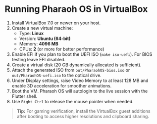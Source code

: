 # Running Pharaoh OS in VirtualBox

1. Install VirtualBox 7.0 or newer on your host.
2. Create a new virtual machine:
   - Type: **Linux**
   - Version: **Ubuntu (64-bit)**
   - Memory: **4096 MB**
   - CPUs: **2** (or more for better performance)
3. Enable EFI if you plan to boot the UEFI ISO (`make iso-uefi`). For BIOS testing leave EFI disabled.
4. Create a virtual disk (20 GB dynamically allocated is sufficient).
5. Attach the generated ISO from `out/PharaohOS-bios.iso` or `out/PharaohOS-uefi.iso` to the optical drive.
6. Under Display settings, raise Video Memory to at least 128 MB and enable 3D acceleration for smoother animations.
7. Boot the VM. Pharaoh OS will autologin to the live session with the Flutter shell.
8. Use `Right Ctrl` to release the mouse pointer when needed.

> **Tip:** For gaming verification, install the VirtualBox guest additions after booting to access higher resolutions and clipboard sharing.
